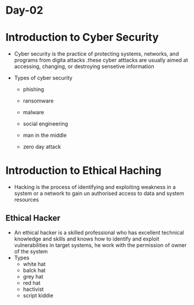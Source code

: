 # Day-02
# Introduction to Cyber Security

* Cyber security is the practice of protecting systems, networks, and programs from digita attacks .these cyber atttacks are usually aimed at accessing, changing, or destroying sensetive information
* Types of cyber security
  
  - phishing

  - ransomware

  - malware
  
  - social engineering
  
  - man in the middle

  - zero day attack
 
# Introduction to Ethical Haching

* Hacking is the process of identifying and exploiting weakness in a system or a network to gain un authorised access to data and system resources

## Ethical Hacker

* An ethical hacker is a skilled professional who has excellent technical knowledge and skills and knows how to identify and exploit vulnerabilities in target systems, he work with the permission of owner of the system
* Types
  - white hat
  - balck hat
  - grey hat
  - red hat
  - hactivist
  - script kiddie
